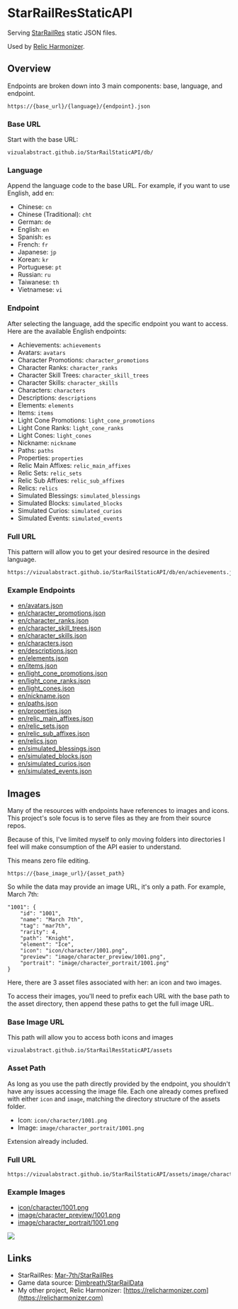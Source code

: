 # StarRailResStaticAPI

Serving [StarRailRes](https://github.com/Mar-7th/StarRailRes) static JSON files.

Used by [Relic Harmonizer](https://relicharmonizer.com).

## Overview

Endpoints are broken down into 3 main components: base, language, and endpoint.

```
https://{base_url}/{language}/{endpoint}.json
```

### Base URL

Start with the base URL:

```
vizualabstract.github.io/StarRailStaticAPI/db/
```

### Language

Append the language code to the base URL. For example, if you want to use English, add en:

- Chinese: `cn`
- Chinese (Traditional): `cht`
- German: `de`
- English: `en`
- Spanish: `es`
- French: `fr`
- Japanese: `jp`
- Korean: `kr`
- Portuguese: `pt`
- Russian: `ru`
- Taiwanese: `th`
- Vietnamese: `vi`

### Endpoint

After selecting the language, add the specific endpoint you want to access. Here are the available English endpoints:

- Achievements: `achievements`
- Avatars: `avatars`
- Character Promotions: `character_promotions`
- Character Ranks: `character_ranks`
- Character Skill Trees: `character_skill_trees`
- Character Skills: `character_skills`
- Characters: `characters`
- Descriptions: `descriptions`
- Elements: `elements`
- Items: `items`
- Light Cone Promotions: `light_cone_promotions`
- Light Cone Ranks: `light_cone_ranks`
- Light Cones: `light_cones`
- Nickname: `nickname`
- Paths: `paths`
- Properties: `properties`
- Relic Main Affixes: `relic_main_affixes`
- Relic Sets: `relic_sets`
- Relic Sub Affixes: `relic_sub_affixes`
- Relics: `relics`
- Simulated Blessings: `simulated_blessings`
- Simulated Blocks: `simulated_blocks`
- Simulated Curios: `simulated_curios`
- Simulated Events: `simulated_events`

### Full URL

This pattern will allow you to get your desired resource in the desired language.

```
https://vizualabstract.github.io/StarRailStaticAPI/db/en/achievements.json
```

### Example Endpoints

- [en/avatars.json](https://vizualabstract.github.io/StarRailStaticAPI/db/en/avatars.json)
- [en/character_promotions.json](https://vizualabstract.github.io/StarRailStaticAPI/db/en/character_promotions.json)
- [en/character_ranks.json](https://vizualabstract.github.io/StarRailStaticAPI/db/en/character_ranks.json)
- [en/character_skill_trees.json](https://vizualabstract.github.io/StarRailStaticAPI/db/en/character_skill_trees.json)
- [en/character_skills.json](https://vizualabstract.github.io/StarRailStaticAPI/db/en/character_skills.json) 
- [en/characters.json](https://vizualabstract.github.io/StarRailStaticAPI/db/en/characters.json) 
- [en/descriptions.json](https://vizualabstract.github.io/StarRailStaticAPI/db/en/descriptions.json) 
- [en/elements.json](https://vizualabstract.github.io/StarRailStaticAPI/db/en/elements.json) 
- [en/items.json](https://vizualabstract.github.io/StarRailStaticAPI/db/en/items.json) 
- [en/light_cone_promotions.json](https://vizualabstract.github.io/StarRailStaticAPI/db/en/light_cone_promotions.json) 
- [en/light_cone_ranks.json](https://vizualabstract.github.io/StarRailStaticAPI/db/en/light_cone_ranks.json) 
- [en/light_cones.json](https://vizualabstract.github.io/StarRailStaticAPI/db/en/light_cones.json) 
- [en/nickname.json](https://vizualabstract.github.io/StarRailStaticAPI/db/en/nickname.json) 
- [en/paths.json](https://vizualabstract.github.io/StarRailStaticAPI/db/en/paths.json) 
- [en/properties.json](https://vizualabstract.github.io/StarRailStaticAPI/db/en/properties.json) 
- [en/relic_main_affixes.json](https://vizualabstract.github.io/StarRailStaticAPI/db/en/relic_main_affixes.json) 
- [en/relic_sets.json](https://vizualabstract.github.io/StarRailStaticAPI/db/en/relic_sets.json) 
- [en/relic_sub_affixes.json](https://vizualabstract.github.io/StarRailStaticAPI/db/en/relic_sub_affixes.json) 
- [en/relics.json](https://vizualabstract.github.io/StarRailStaticAPI/db/en/relics.json) 
- [en/simulated_blessings.json](https://vizualabstract.github.io/StarRailStaticAPI/db/en/simulated_blessings.json) 
- [en/simulated_blocks.json](https://vizualabstract.github.io/StarRailStaticAPI/db/en/simulated_blocks.json) 
- [en/simulated_curios.json](https://vizualabstract.github.io/StarRailStaticAPI/db/en/simulated_curios.json) 
- [en/simulated_events.json](https://vizualabstract.github.io/StarRailStaticAPI/db/en/simulated_events.json)

## Images

Many of the resources with endpoints have references to images and icons. This project's sole focus is to serve files as they are from their source repos.

Because of this, I've limited myself to only moving folders into directories I feel will make consumption of the API easier to understand.

This means zero file editing.

```
https://{base_image_url}/{asset_path}
```


So while the data may provide an image URL, it's only a path. For example, March 7th:

```
"1001": {
    "id": "1001",
    "name": "March 7th",
    "tag": "mar7th",
    "rarity": 4,
    "path": "Knight",
    "element": "Ice",
    "icon": "icon/character/1001.png",
    "preview": "image/character_preview/1001.png",
    "portrait": "image/character_portrait/1001.png"
}
```

Here, there are 3 asset files associated with her: an icon and two images.

To access their images, you'll need to prefix each URL with the base path to the asset directory, then append these paths to get the full image URL.

### Base Image URL

This path will allow you to access both icons and images

```
vizualabstract.github.io/StarRailResStaticAPI/assets
```

### Asset Path

As long as you use the path directly provided by the endpoint, you shouldn't have any issues accessing the image file. Each one already comes prefixed with either `icon` and `image`, matching the directory structure of the assets folder.

- Icon: `icon/character/1001.png`
- Image: `image/character_portrait/1001.png`

Extension already included.

### Full URL

```
https://vizualabstract.github.io/StarRailStaticAPI/assets/image/character_portrait/1001.png
```

### Example Images

- [icon/character/1001.png](https://vizualabstract.github.io/StarRailStaticAPI/assets/icon/character/1001.png)
- [image/character_preview/1001.png](https://vizualabstract.github.io/StarRailStaticAPI/assets/image/character_preview/1001.png)
- [image/character_portrait/1001.png](https://vizualabstract.github.io/StarRailStaticAPI/assets/image/character_portrait/1001.png)

![](https://vizualabstract.github.io/StarRailStaticAPI/assets/icon/character/1001.png)

## Links

- StarRailRes: [Mar-7th/StarRailRes](https://github.com/Mar-7th/StarRailRes)
- Game data source: [Dimbreath/StarRailData](https://github.com/Dimbreath/StarRailData)
- My other project, Relic Harmonizer: [https://relicharmonizer.com](https://relicharmonizer.com)
